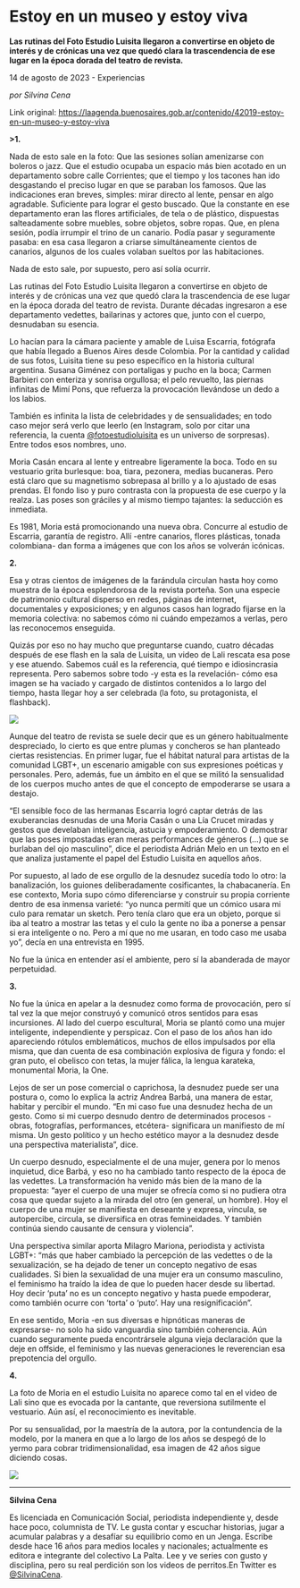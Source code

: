 # Estoy en un museo y estoy viva

**Las rutinas del Foto Estudio Luisita llegaron a convertirse en objeto de interés y de crónicas una vez que quedó clara la trascendencia de ese lugar en la época dorada del teatro de revista.**

14 de agosto de 2023 - Experiencias

_por Silvina Cena_

Link original: https://laagenda.buenosaires.gob.ar/contenido/42019-estoy-en-un-museo-y-estoy-viva



**>1.**




Nada de esto sale en la foto: Que las sesiones solían amenizarse con boleros o jazz. Que el estudio ocupaba un espacio más bien acotado en un departamento sobre calle Corrientes; que el tiempo y los tacones han ido desgastando el preciso lugar en que se paraban los famosos. Que las indicaciones eran breves, simples: mirar directo al lente, pensar en algo agradable. Suficiente para lograr el gesto buscado. Que la constante en ese departamento eran las flores artificiales, de tela o de plástico, dispuestas salteadamente sobre muebles, sobre objetos, sobre ropas. Que, en plena sesión, podía irrumpir el trino de un canario. Podía pasar y seguramente pasaba: en esa casa llegaron a criarse simultáneamente cientos de canarios, algunos de los cuales volaban sueltos por las habitaciones.




Nada de esto sale, por supuesto, pero así solía ocurrir.




Las rutinas del Foto Estudio Luisita llegaron a convertirse en objeto de interés y de crónicas una vez que quedó clara la trascendencia de ese lugar en la época dorada del teatro de revista. Durante décadas ingresaron a ese departamento vedettes, bailarinas y actores que, junto con el cuerpo, desnudaban su esencia.




Lo hacían para la cámara paciente y amable de Luisa Escarria, fotógrafa que había llegado a Buenos Aires desde Colombia. Por la cantidad y calidad de sus fotos, Luisita tiene su peso específico en la historia cultural argentina. Susana Giménez con portaligas y pucho en la boca; Carmen Barbieri con enteriza y sonrisa orgullosa; el pelo revuelto, las piernas infinitas de Mimí Pons, que refuerza la provocación llevándose un dedo a los labios.




También es infinita la lista de celebridades y de sensualidades; en todo caso mejor será verlo que leerlo (en Instagram, solo por citar una referencia, la cuenta [@fotoestudioluisita](https://www.instagram.com/fotoestudioluisita/) es un universo de sorpresas). Entre todos esos nombres, uno.




Moria Casán encara al lente y entreabre ligeramente la boca. Todo en su vestuario grita burlesque: boa, tiara, pezonera, medias bucaneras. Pero está claro que su magnetismo sobrepasa al brillo y a lo ajustado de esas prendas. El fondo liso y puro contrasta con la propuesta de ese cuerpo y la realza. Las poses son gráciles y al mismo tiempo tajantes: la seducción es inmediata.




Es 1981, Moria está promocionando una nueva obra. Concurre al estudio de Escarria, garantía de registro. Allí -entre canarios, flores plásticas, tonada colombiana- dan forma a imágenes que con los años se volverán icónicas.




**2.**




Esa y otras cientos de imágenes de la farándula circulan hasta hoy como muestra de la época esplendorosa de la revista porteña. Son una especie de patrimonio cultural disperso en redes, páginas de internet, documentales y exposiciones; y en algunos casos han logrado fijarse en la memoria colectiva: no sabemos cómo ni cuándo empezamos a verlas, pero las reconocemos enseguida.




Quizás por eso no hay mucho que preguntarse cuando, cuatro décadas después de ese flash en la sala de Luisita, un video de Lali rescata esa pose y ese atuendo. Sabemos cuál es la referencia, qué tiempo e idiosincrasia representa. Pero sabemos sobre todo -y esta es la revelación- cómo esa imagen se ha vaciado y cargado de distintos contenidos a lo largo del tiempo, hasta llegar hoy a ser celebrada (la foto, su protagonista, el flashback).




[![](https://img.youtube.com/vi/LTi7uMvRQ5M/0.jpg)](https://www.youtube.com/watch?v=LTi7uMvRQ5M)




Aunque del teatro de revista se suele decir que es un género habitualmente despreciado, lo cierto es que entre plumas y concheros se han planteado ciertas resistencias. En primer lugar, fue el hábitat natural para artistas de la comunidad LGBT+, un escenario amigable con sus expresiones poéticas y personales. Pero, además, fue un ámbito en el que se militó la sensualidad de los cuerpos mucho antes de que el concepto de empoderarse se usara a destajo.




“El sensible foco de las hermanas Escarria logró captar detrás de las exuberancias desnudas de una Moria Casán o una Lía Crucet miradas y gestos que develaban inteligencia, astucia y empoderamiento. O demostrar que las poses impostadas eran meras performances de géneros (…) que se burlaban del ojo masculino”, dice el periodista Adrián Melo en un texto en el que analiza justamente el papel del Estudio Luisita en aquellos años.




Por supuesto, al lado de ese orgullo de la desnudez sucedía todo lo otro: la banalización, los guiones deliberadamente cosificantes, la chabacanería. En ese contexto, Moria supo cómo diferenciarse y construir su propia corriente dentro de esa inmensa varieté: “yo nunca permití que un cómico usara mi culo para rematar un sketch. Pero tenía claro que era un objeto, porque si iba al teatro a mostrar las tetas y el culo la gente no iba a ponerse a pensar si era inteligente o no. Pero a mí que no me usaran, en todo caso me usaba yo”, decía en una entrevista en 1995.




No fue la única en entender así el ambiente, pero sí la abanderada de mayor perpetuidad.




**3.**




No fue la única en apelar a la desnudez como forma de provocación, pero sí tal vez la que mejor construyó y comunicó otros sentidos para esas incursiones. Al lado del cuerpo escultural, Moria se plantó como una mujer inteligente, independiente y perspicaz. Con el paso de los años han ido apareciendo rótulos emblemáticos, muchos de ellos impulsados por ella misma, que dan cuenta de esa combinación explosiva de figura y fondo: el gran puto, el obelisco con tetas, la mujer fálica, la lengua karateka, monumental Moria, la One.




Lejos de ser un pose comercial o caprichosa, la desnudez puede ser una postura o, como lo explica la actriz Andrea Barbá, una manera de estar, habitar y percibir el mundo. “En mi caso fue una desnudez hecha de un gesto. Como si mi cuerpo desnudo dentro de determinados procesos -obras, fotografías, performances, etcétera- significara un manifiesto de mí misma. Un gesto político y un hecho estético mayor a la desnudez desde una perspectiva materialista”, dice.




Un cuerpo desnudo, especialmente el de una mujer, genera por lo menos inquietud, dice Barbá, y eso no ha cambiado tanto respecto de la época de las vedettes. La transformación ha venido más bien de la mano de la propuesta: “ayer el cuerpo de una mujer se ofrecía como si no pudiera otra cosa que quedar sujeto a la mirada del otro (en general, un hombre). Hoy el cuerpo de una mujer se manifiesta en deseante y expresa, vincula, se autopercibe, circula, se diversifica en otras femineidades. Y también continúa siendo causante de censura y violencia”.




Una perspectiva similar aporta Milagro Mariona, periodista y activista LGBT+: “más que haber cambiado la percepción de las vedettes o de la sexualización, se ha dejado de tener un concepto negativo de esas cualidades. Si bien la sexualidad de una mujer era un consumo masculino, el feminismo ha traído la idea de que lo pueden hacer desde su libertad. Hoy decir ‘puta’ no es un concepto negativo y hasta puede empoderar, como también ocurre con ‘torta’ o ‘puto’. Hay una resignificación”.




En ese sentido, Moria -en sus diversas e hipnóticas maneras de expresarse- no solo ha sido vanguardia sino también coherencia. Aún cuando seguramente pueda encontrársele alguna vieja declaración que la deje en offside, el feminismo y las nuevas generaciones le reverencian esa prepotencia del orgullo.




**4.**




La foto de Moria en el estudio Luisita no aparece como tal en el video de Lali sino que es evocada por la cantante, que reversiona sutilmente el vestuario. Aún así, el reconocimiento es inevitable.




Por su sensualidad, por la maestría de la autora, por la contundencia de la modelo, por la manera en que a lo largo de los años se despegó de lo yermo para cobrar tridimensionalidad, esa imagen de 42 años sigue diciendo cosas.




![](https://cdn.feater.me/files/images/2586003/37711010-1aa5-4060-bec8-0834f1ce670f.JPG)




---




**Silvina Cena**




Es licenciada en Comunicación Social, periodista independiente y, desde hace poco, columnista de TV. Le gusta contar y escuchar historias, jugar a acumular palabras y a desafíar su equilibrio como en un Jenga. Escribe desde hace 16 años para medios locales y nacionales; actualmente es editora e integrante del colectivo La Palta. Lee y ve series con gusto y disciplina, pero su real perdición son los videos de perritos.En Twitter es [@SilvinaCena](https://twitter.com/SilvinaCena).



